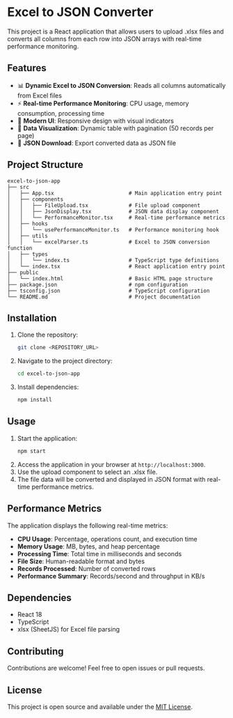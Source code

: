 # Excel to JSON Converter

This project is a React application that allows users to upload .xlsx files and converts all columns from each row into JSON arrays with real-time performance monitoring.

## Features

- 📊 **Dynamic Excel to JSON Conversion**: Reads all columns automatically from Excel files
- ⚡ **Real-time Performance Monitoring**: CPU usage, memory consumption, processing time
- 🎨 **Modern UI**: Responsive design with visual indicators
- 📄 **Data Visualization**: Dynamic table with pagination (50 records per page)
- 💾 **JSON Download**: Export converted data as JSON file

## Project Structure

```
excel-to-json-app
├── src
│   ├── App.tsx                        # Main application entry point
│   ├── components
│   │   ├── FileUpload.tsx             # File upload component
│   │   ├── JsonDisplay.tsx            # JSON data display component
│   │   └── PerformanceMonitor.tsx     # Real-time performance metrics
│   ├── hooks
│   │   └── usePerformanceMonitor.ts   # Performance monitoring hook
│   ├── utils
│   │   └── excelParser.ts             # Excel to JSON conversion function
│   ├── types
│   │   └── index.ts                   # TypeScript type definitions
│   └── index.tsx                      # React application entry point
├── public
│   └── index.html                     # Basic HTML page structure
├── package.json                       # npm configuration
├── tsconfig.json                      # TypeScript configuration
└── README.md                          # Project documentation
```

## Installation

1. Clone the repository:
   ```bash
   git clone <REPOSITORY_URL>
   ```
2. Navigate to the project directory:
   ```bash
   cd excel-to-json-app
   ```
3. Install dependencies:
   ```bash
   npm install
   ```

## Usage

1. Start the application:
   ```bash
   npm start
   ```
2. Access the application in your browser at `http://localhost:3000`.
3. Use the upload component to select an .xlsx file.
4. The file data will be converted and displayed in JSON format with real-time performance metrics.

## Performance Metrics

The application displays the following real-time metrics:

- **CPU Usage**: Percentage, operations count, and execution time
- **Memory Usage**: MB, bytes, and heap percentage
- **Processing Time**: Total time in milliseconds and seconds
- **File Size**: Human-readable format and bytes
- **Records Processed**: Number of converted rows
- **Performance Summary**: Records/second and throughput in KB/s

## Dependencies

- React 18
- TypeScript
- xlsx (SheetJS) for Excel file parsing

## Contributing

Contributions are welcome! Feel free to open issues or pull requests.

## License

This project is open source and available under the [MIT License](LICENSE).
